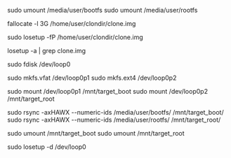 sudo umount /media/user/bootfs
sudo umount /media/user/rootfs

fallocate -l 3G /home/user/clondir/clone.img

sudo losetup -fP /home/user/clondir/clone.img

losetup -a | grep clone.img

sudo fdisk /dev/loop0

sudo mkfs.vfat /dev/loop0p1
sudo mkfs.ext4 /dev/loop0p2

sudo mount /dev/loop0p1 /mnt/target_boot
sudo mount /dev/loop0p2 /mnt/target_root

sudo rsync -axHAWX --numeric-ids /media/user/bootfs/ /mnt/target_boot/
sudo rsync -axHAWX --numeric-ids /media/user/rootfs/ /mnt/target_root/

sudo umount /mnt/target_boot
sudo umount /mnt/target_root

sudo losetup -d /dev/loop0
